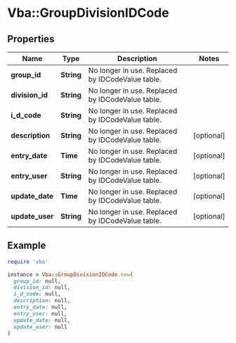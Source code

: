 # Vba::GroupDivisionIDCode

## Properties

| Name | Type | Description | Notes |
| ---- | ---- | ----------- | ----- |
| **group_id** | **String** | No longer in use. Replaced by IDCodeValue table. |  |
| **division_id** | **String** | No longer in use. Replaced by IDCodeValue table. |  |
| **i_d_code** | **String** | No longer in use. Replaced by IDCodeValue table. |  |
| **description** | **String** | No longer in use. Replaced by IDCodeValue table. | [optional] |
| **entry_date** | **Time** | No longer in use. Replaced by IDCodeValue table. | [optional] |
| **entry_user** | **String** | No longer in use. Replaced by IDCodeValue table. | [optional] |
| **update_date** | **Time** | No longer in use. Replaced by IDCodeValue table. | [optional] |
| **update_user** | **String** | No longer in use. Replaced by IDCodeValue table. | [optional] |

## Example

```ruby
require 'vba'

instance = Vba::GroupDivisionIDCode.new(
  group_id: null,
  division_id: null,
  i_d_code: null,
  description: null,
  entry_date: null,
  entry_user: null,
  update_date: null,
  update_user: null
)
```

